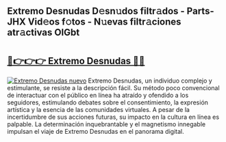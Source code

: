 ## Extremo Desnudas D𝚎sn𝚞dos filtr𝚊dos - Parts-JHX Vid𝚎os f𝚘tos - N𝚞evas filtr𝚊ciones atr𝚊ctivas OlGbt

# <h2><a href="http://mb18z1.tromn.icu/?c=Extremo+Desnudas">🔗👉👉👉 Extremo Desnudas 🔗🔗</a></h2>

[![Extremo Desnudas nuevo](https://i.imgur.com/pEAQMta.gif)](http://mb18z1.tromn.icu/?c=Extremo+Desnudas)
Extremo Desnudas, un individuo complejo y estimulante, se resiste a la descripción fácil. Su método poco convencional de interactuar con el público en línea ha atraído y ofendido a los seguidores, estimulando debates sobre el consentimiento, la expresión artística y la esencia de las comunidades virtuales. A pesar de la incertidumbre de sus acciones futuras, su impacto en la cultura en línea es palpable. La determinación inquebrantable y el magnetismo innegable impulsan el viaje de Extremo Desnudas en el panorama digital.
